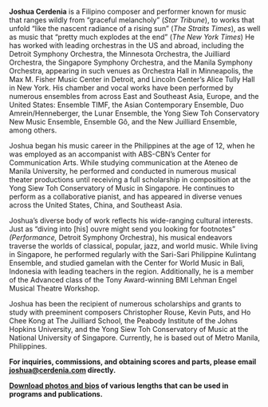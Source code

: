 **Joshua Cerdenia** is a Filipino composer and performer known for music that ranges wildly from “graceful melancholy” (_Star Tribune_), to works that unfold “like the nascent radiance of a rising sun” (_The Straits Times_), as well as music that “pretty much explodes at the end” (_The New York Times_) He has worked with leading orchestras in the US and abroad, including the Detroit Symphony Orchestra, the Minnesota Orchestra, the Juilliard Orchestra, the Singapore Symphony Orchestra, and the Manila Symphony Orchestra, appearing in such venues as Orchestra Hall in Minneapolis, the Max M. Fisher Music Center in Detroit, and Lincoln Center’s Alice Tully Hall in New York. His chamber and vocal works have been performed by numerous ensembles from across East and Southeast Asia, Europe, and the United States: Ensemble TIMF, the Asian Contemporary Ensemble, Duo Amrein/Henneberger, the Lunar Ensemble, the Yong Siew Toh Conservatory New Music Ensemble, Ensemble Gô, and the New Juilliard Ensemble, among others.

Joshua began his music career in the Philippines at the age of 12, when he was employed as an accompanist with ABS-CBN’s Center for Communication Arts. While studying communication at the Ateneo de Manila University, he performed and conducted in numerous musical theater productions until receiving a full scholarship in composition at the Yong Siew Toh Conservatory of Music in Singapore. He continues to perform as a collaborative pianist, and has appeared in diverse venues across the United States, China, and Southeast Asia.

Joshua’s diverse body of work reflects his wide-ranging cultural interests. Just as “diving into \[his\] ouvre might send you looking for footnotes” _(Performance,_ Detroit Symphony Orchestra), his musical endeavors traverse the worlds of classical, popular, jazz, and world music. While living in Singapore, he performed regularly with the Sari-Sari Philippine Kulintang Ensemble, and studied gamelan with the Center for World Music in Bali, Indonesia with leading teachers in the region. Additionally, he is a member of the Advanced class of the Tony Award-winning BMI Lehman Engel Musical Theatre Workshop.

Joshua has been the recipient of numerous scholarships and grants to study with preeminent composers Christopher Rouse, Kevin Puts, and Ho Chee Kong at The Juilliard School, the Peabody Institute of the Johns Hopkins University, and the Yong Siew Toh Conservatory of Music at the National University of Singapore. Currently, he is based out of Metro Manila, Philippines. 

**For inquiries, commissions, and obtaining scores and parts, please email [joshua@cerdenia.com](mailto:joshua@cerdenia.com) directly.**

**[Download photos and bios](https://www.dropbox.com/sh/08644da4vfuwkty/AACtBqeidImbmUyLN1ki06bAa?dl=0) of various lengths that can be used in programs and publications.**